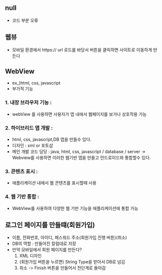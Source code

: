 ## null
- 코드 부분 오류

## 웹뷰
- 모바일 환경에서 https:// url 로드를 바당서 버튼을 클릭하면 사이트로 이동하게 만든다

## WebView
- ex_)html, css, javascript
- 부가적 기능
### 1. 내장 브라우저 기능 : 
- webView 를 사용하면 사용자가 앱 내에서 웹페이지를 보거나 상호작용 가능
### 2. 하이브리드 앱 개발 : 
- html, css, javascript,DB 앱을 만들수 있다.
- 디자인 : xml or 포토샵
- 메인 개발 코드 담당 : java, html, css, javascript / database / server
-> Webview를 사용하면 이러한 웹기반 앱을 만들고 안드로이드와 통합할수 있다.
### 3. 콘텐츠 표시 : 
- 애플리케이션 내에서 웹 콘텐츠를 표시할때 사용
### 4. 웹 기반 통합 : 
- WebView를 사용하여 다양한 웹 기반 기능을 애플리케이션에 통합 가능

## 로그인 페이지를 만들떄(회원가입)
- 이름, 전화번호, 아이디, 패스워드 주소(회원가입 진행 버튼)(취소)
- DB의 역할 : 만들어진 칼럼대로 저장
- 만약 모바일에서 회원 페이지를 만든다?
	1. XML 디자인
	2. (회원가입 버튼을 누르면) String Type을 받아서 DB로 넘김
	3. 취소 -> Finish 버튼을 만들어서 전단계로 돌아감